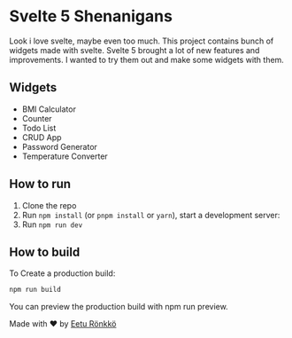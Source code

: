 # Svelte 5 Shenanigans

Look i love svelte, maybe even too much. This project contains bunch of widgets made with svelte. Svelte 5 brought a lot of new features and improvements. I wanted to try them out and make some widgets with them.

## Widgets

- BMI Calculator
- Counter
- Todo List
- CRUD App
- Password Generator
- Temperature Converter

## How to run

1. Clone the repo
2. Run `npm install` (or `pnpm install` or `yarn`), start a development server:
3. Run `npm run dev`

## How to build

To Create a production build:

```bash
npm run build
```

You can preview the production build with npm run preview.

Made with ❤️ by [Eetu Rönkkö](https://www.eeturonkko.com)
